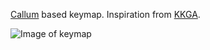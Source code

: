 [Callum](https://github.com/qmk/qmk_firmware/tree/user-keymaps-still-present/users/callum) based keymap.
Inspiration from [KKGA](https://keymapdb.com/keymaps/kkga/).

![Image of keymap](https://github.com/user-attachments/assets/7d434f21-ca7a-4798-886a-f38560a31ceb)
